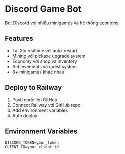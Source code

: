 # Discord Game Bot

Bot Discord với nhiều minigames và hệ thống economy.

## Features
- Tài Xỉu realtime với auto-restart
- Mining với pickaxe upgrade system  
- Economy với shop và inventory
- Achievements và quest system
- 8+ minigames khác nhau

## Deploy to Railway
1. Push code lên GitHub
2. Connect Railway với GitHub repo
3. Add environment variables
4. Auto deploy

## Environment Variables
```
DISCORD_TOKEN=your_token
CLIENT_ID=your_client_id
```